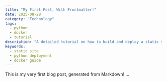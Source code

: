 ```yaml
---
title: "My First Post, With Frontmatter!"
date: 2025-08-28
category: "Technology"
tags:
  - python
  - docker
  - tutorial
description: "A detailed tutorial on how to build and deploy a static site using Python, Docker, and Caddy."
keywords:
  - static site
  - python deployment
  - docker guide
---
```

This is my very first blog post, generated from Markdown!
...
